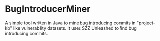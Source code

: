 # BugIntroducerMiner
A simple tool written in Java to mine bug introducing commits in  "project-kb" like vulnerability datasets. It uses SZZ Unleashed to find bug introducing commits.
